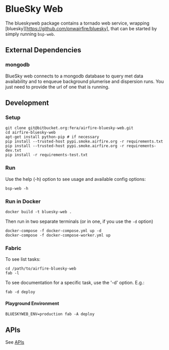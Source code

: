 # BlueSky Web

The blueskyweb package contains a tornado web service, wrapping
[bluesky][https://github.com/pnwairfire/bluesky],
that can be started by simply running ```bsp-web```.




## External Dependencies

### mongodb

BlueSky web connects to a mongodb database to query met data availability
and to enqueue background plumerise and dispersion runs.
You just need to provide the url of one that is running.




## Development

### Setup

    git clone git@bitbucket.org:fera/airfire-bluesky-web.git
    cd airfire-bluesky-web
    apt-get install python-pip # if necessary
    pip install --trusted-host pypi.smoke.airfire.org -r requirements.txt
    pip install --trusted-host pypi.smoke.airfire.org -r requirements-dev.txt
    pip install -r requirements-test.txt

### Run

Use the help (-h) option to see usage and available config options:

    bsp-web -h

### Run in Docker

    docker build -t bluesky-web .

Then run in two separate terminals (or in one, if you use the `-d` option)

    docker-compose -f docker-compose.yml up -d
    docker-compose -f docker-compose-worker.yml up




### Fabric


To see list tasks:

    cd /path/to/airfire-bluesky-web
    fab -l

To see documentation for a specific task, use the '-d' option. E.g.:

    fab -d deploy

#### Playground Environment

    BLUESKYWEB_ENV=production fab -A deploy




## APIs

See [APIs](API.md)


